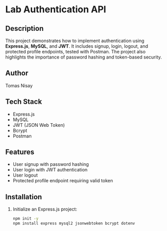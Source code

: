 # Lab Authentication API

## Description
This project demonstrates how to implement authentication using **Express.js**, **MySQL**, and **JWT**. It includes signup, login, logout, and protected profile endpoints, tested with Postman. The project also highlights the importance of password hashing and token-based security.

## Author
Tomas Nisay

## Tech Stack
- Express.js  
- MySQL  
- JWT (JSON Web Token)  
- Bcrypt  
- Postman  

## Features
- User signup with password hashing  
- User login with JWT authentication  
- User logout  
- Protected profile endpoint requiring valid token  

## Installation
1. Initialize an Express.js project:
   ```bash
   npm init -y
   npm install express mysql2 jsonwebtoken bcrypt dotenv

